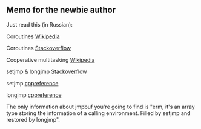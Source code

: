## Memo for the newbie author

Just read this (in Russian):

Coroutines [Wikipedia](https://ru.wikipedia.org/wiki/%D0%A1%D0%BE%D0%BF%D1%80%D0%BE%D0%B3%D1%80%D0%B0%D0%BC%D0%BC%D0%B0)

Coroutines [Stackoverflow](https://ru.stackoverflow.com/questions/496002/%D0%A1%D0%BE%D0%BF%D1%80%D0%BE%D0%B3%D1%80%D0%B0%D0%BC%D0%BC%D1%8B-%D0%BA%D0%BE%D1%80%D1%83%D1%82%D0%B8%D0%BD%D1%8B-coroutine-%D1%87%D1%82%D0%BE-%D1%8D%D1%82%D0%BE)

Cooperative multitasking [Wikipedia](https://ru.wikipedia.org/wiki/%D0%A1%D0%BE%D0%BF%D1%80%D0%BE%D0%B3%D1%80%D0%B0%D0%BC%D0%BC%D0%B0)

setjmp & longjmp [Stackoverflow](https://ru.stackoverflow.com/questions/592529/%D0%97%D0%B0%D1%87%D0%B5%D0%BC-%D0%BD%D1%83%D0%B6%D0%BD%D1%8B-%D1%84%D1%83%D0%BD%D0%BA%D1%86%D0%B8%D0%B8-setjmp-longjmp)

setjmp [cppreference](https://ru.cppreference.com/w/cpp/utility/program/setjmp)

longjmp [cppreference](https://ru.cppreference.com/w/cpp/utility/program/longjmp)


The only information about jmpbuf you're going to find is "erm, it's an array type storing the information of a calling environment. Filled by setjmp and restored by longjmp".

